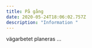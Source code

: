 ```yaml
---
title: På gång
date: 2020-05-24T18:06:02.757Z
description: "Information "
---
```

vägarbetet planeras ...
